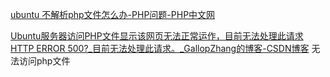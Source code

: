 [ubuntu 不解析php文件怎么办-PHP问题-PHP中文网](https://www.php.cn/faq/496606.html#:~:text=ubuntu%E4%B8%8D%E8%A7%A3%E6%9E%90php%E6%96%87%E4%BB%B6%E7%9A%84%E8%A7%A3%E5%86%B3%E5%8A%9E%E6%B3%95%EF%BC%9A1%E3%80%81%E5%BD%BB%E5%BA%95%E5%8D%B8%E8%BD%BD%E2%80%9Clibapache2-mod-php%E2%80%9D%E5%B9%B6%E9%87%8D%E6%96%B0%E5%AE%89%E8%A3%85%EF%BC%8C%E7%84%B6%E5%90%8E%E9%87%8D%E5%90%AFapache2%EF%BC%9B2%E3%80%81%E5%9C%A8%E6%9C%8D%E5%8A%A1%E5%99%A8%E7%AB%AF%E6%9F%A5%E7%9C%8B%E4%B8%80%E4%B8%8Bphp%E6%A8%A1%E5%9D%97%E6%98%AF%E5%90%A6%E5%BC%80%E5%90%AF%E5%B9%B6%E9%80%9A%E8%BF%87%E2%80%9Cservice,apache2%20restart%E2%80%9D%E9%87%8D%E5%90%AFapache2%EF%BC%9B3%E3%80%81%E5%AE%89%E8%A3%85%E2%80%9Cphp7.0-curl%E2%80%9D%E6%A8%A1%E5%9D%97%E5%8D%B3%E5%8F%AF%E3%80%82)

[Ubuntu服务器访问PHP文件显示该网页无法正常运作，目前无法处理此请求HTTP ERROR 500?_目前无法处理此请求。_GallopZhang的博客-CSDN博客](https://blog.csdn.net/qq_45448654/article/details/123682452)
无法访问php文件
